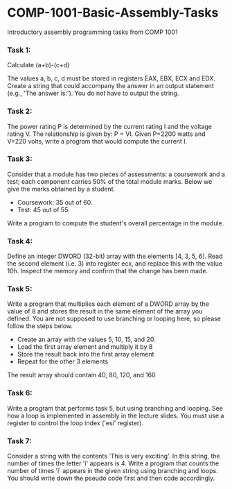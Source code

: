 # COMP-1001-Basic-Assembly-Tasks
Introductory assembly programming tasks from COMP 1001

### Task 1:

Calculate (a+b)-(c+d) 

The values a, b, c, d must be stored in registers EAX, EBX, ECX and EDX. Create a string that could accompany the answer in an output statement (e.g., 'The answer is:'). You
do not have to output the string.

### Task 2:

The power rating P is determined by the current rating I and the voltage rating V. The relationship is given by: P = VI. Given P=2200 watts and V=220 volts, write a program that would compute the current I.

### Task 3:

Consider that a module has two pieces of assessments: a coursework and a test; each component carries 50% of the total module marks. Below we give the marks obtained by a student.

- Coursework: 35 out of 60.
- Test: 45 out of 55.

Write a program to compute the student's overall percentage in the module. 

### Task 4:

Define an integer DWORD (32-bit) array with the elements [4, 3, 5, 6]. Read the second element (i.e. 3) into register ecx, and replace this with the value 10h. Inspect the memory and confirm that the change has been made.

### Task 5:

Write a program that multiplies each element of a DWORD array by the value of 8 and stores the result in the same element of the array you defined. You are not supposed to use branching or looping here, so please follow the steps below.

- Create an array with the values 5, 10, 15, and 20.
- Load the first array element and multiply it by 8
- Store the result back into the first array element
- Repeat for the other 3 elements

The result array should contain 40, 80, 120, and 160

### Task 6:

Write a program that performs task 5, but using branching and looping. See how a loop is implemented in assembly in the lecture slides. You must use a register to control the loop index ('esi' register).

### Task 7:

Consider a string with the contents 'This is very exciting'. In this string, the number of times the letter 'i' appears is 4. Write a program that counts the number of times 'i' appears in the given string using branching and loops. You should write down the pseudo code first and then code accordingly.